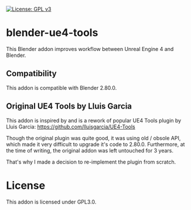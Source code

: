 
[![License: GPL v3](https://img.shields.io/badge/License-GPLv3-blue.svg)](https://www.gnu.org/licenses/gpl-3.0)

# blender-ue4-tools
This Blender addon improves workflow between Unreal Engine 4 and Blender.

## Compatibility
This addon is compatible with Blender 2.80.0.

## Original UE4 Tools by Lluis Garcia
This addon is inspired by and is a rework of popular UE4 Tools plugin by Lluis Garcia:
https://github.com/lluisgarcia/UE4-Tools

Though the original plugin was quite good, it was using old / obsole API, which made it very difficult
to upgrade it's code to 2.80.0. Furthermore, at the time of writing, the original addon was left untouched for 3 years.

That's why I made a decision to re-implement the plugin from scratch.

# License
This addon is licensed under GPL3.0.
